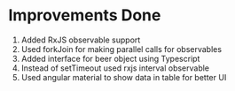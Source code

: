 Improvements Done
=====================
1. Added RxJS observable support
2. Used forkJoin for making parallel calls for observables
3. Added interface for beer object using Typescript
4. Instead of setTimeout used rxjs interval observable
5. Used angular material to show data in table for better UI
